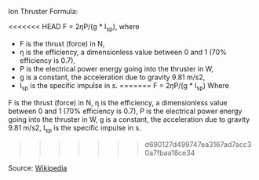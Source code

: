 Ion Thruster Formula:

<<<<<<< HEAD
F = 2*η*P/(g * I<sub>sp</sub>), where

* F is the thrust (force) in N,
* η is the efficiency, a dimensionless value between 0 and 1 (70% efficiency is 0.7),
* P is the electrical power energy going into the thruster in W,
* g is a constant, the acceleration due to gravity 9.81 m/s2,
* I<sub>sp</sub> is the specific impulse in s.
=======
 F = 2*η*P/(g * I<sub>sp</sub>)
 Where

 F is the thrust (force) in N,
 η is the efficiency, a dimensionless value between 0 and 1 (70% efficiency is 0.7),
 P is the electrical power energy going into the thruster in W,
 g is a constant, the acceleration due to gravity 9.81 m/s2,
 I<sub>sp</sub> is the specific impulse in s.
>>>>>>> d690127d499747ea3167ad7acc30a7fbaa18ce34

Source: [Wikipedia](https://en.wikipedia.org/wiki/Ion_thruster#General_description)
